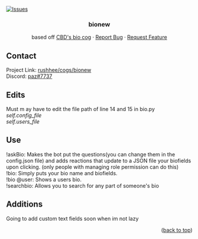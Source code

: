 <!-- Improved compatibility of back to top link: See: https://github.com/othneildrew/Best-README-Template/pull/73 -->
<a name="readme-top"></a>

[![Issues][issues-shield]][issues-url]

<h3 align="center">bionew</h3>

  <p align="center">
    based off <a href="https://gitlab.com/CrunchBangDev/cbd-cogs/-/tree/master/Bio">CBD's bio cog</a>
    ·
    <a href="https://github.com/rushhee/cogs/issues">Report Bug</a>
    ·
    <a href="https://github.com/rushhee/cogs/issues">Request Feature</a>
  </p>
</div>

<!-- CONTACT -->
## Contact

Project Link: [rushhee/cogs/bionew](https://github.com/rushhee/cogs/tree/main/bionew) <br>
Discord: [paz#7737](https://discord.gg/GET4DVk)

## Edits

Must m ay have to edit the file path of line 14 and 15 in bio.py <br>
*self.config_file* <br>
*self.users_file*

## Use

!askBio: Makes the bot put the questions(you can change them in the config.json file) and adds reactions that update to a JSON file your biofields upon clicking. (only people with managing role permission can do this)<br>
!bio: Simply puts your bio name and biofields.<br>
!bio @user: Shows a users bio.<br>
!searchbio: Allows you to search for any part of someone's bio

## Additions

Going to add custom text fields soon when im not lazy

<p align="right">(<a href="#readme-top">back to top</a>)</p>

<!-- https://www.markdownguide.org/basic-syntax/#reference-style-links -->
[issues-shield]: https://img.shields.io/github/issues/rushhee/cogs.svg?style=for-the-badge
[issues-url]: https://github.com/rushhee/cogs/issues
[Next.js]: https://img.shields.io/badge/next.js-000000?style=for-the-badge&logo=nextdotjs&logoColor=white
[Next-url]: https://nextjs.org/
[React.js]: https://img.shields.io/badge/React-20232A?style=for-the-badge&logo=react&logoColor=61DAFB
[React-url]: https://reactjs.org/
[Vue.js]: https://img.shields.io/badge/Vue.js-35495E?style=for-the-badge&logo=vuedotjs&logoColor=4FC08D
[Vue-url]: https://vuejs.org/
[Angular.io]: https://img.shields.io/badge/Angular-DD0031?style=for-the-badge&logo=angular&logoColor=white
[Angular-url]: https://angular.io/
[Svelte.dev]: https://img.shields.io/badge/Svelte-4A4A55?style=for-the-badge&logo=svelte&logoColor=FF3E00
[Svelte-url]: https://svelte.dev/
[Laravel.com]: https://img.shields.io/badge/Laravel-FF2D20?style=for-the-badge&logo=laravel&logoColor=white
[Laravel-url]: https://laravel.com
[Bootstrap.com]: https://img.shields.io/badge/Bootstrap-563D7C?style=for-the-badge&logo=bootstrap&logoColor=white
[Bootstrap-url]: https://getbootstrap.com
[JQuery.com]: https://img.shields.io/badge/jQuery-0769AD?style=for-the-badge&logo=jquery&logoColor=white
[JQuery-url]: https://jquery.com 
